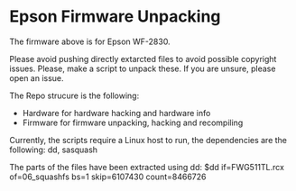 # Epson Firmware Unpacking
The firmware above is for Epson WF-2830.

Please avoid pushing directly extarcted files to avoid possible copyright issues. Please, make a script to unpack these. If you are unsure, please open an issue.

The Repo strucure is the following:
- Hardware  for hardware hacking and hardware info
- Firmware  for firmware unpacking, hacking and recompiling

Currently, the scripts require a Linux host to run, the dependencies are the following:
dd, sasquash

The parts of the files have been extracted using dd:
$dd if=FWG511TL.rcx of=06_squashfs bs=1 skip=6107430 count=8466726

